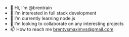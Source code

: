 - 👋 Hi, I’m @brentrain
- 👀 I’m interested in full stack development
- 🌱 I’m currently learning node.js
- 💞️ I’m looking to collaborate on any interesting projects
- 📫 How to reach me brentvsmaximvs@gmail.com

<!---
brentrain/brentrain is a ✨ special ✨ repository because its `README.md` (this file) appears on your GitHub profile.
You can click the Preview link to take a look at your changes.
--->

